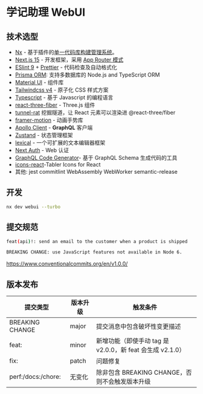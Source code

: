 # 学记助理 WebUI

## 技术选型

- [Nx](https://github.com/nrwl/nx) - 基于插件的[单一代码库构建管理系统](./docs/nx.md)。
- [Next.js 15](https://nextjs.org/) - 开发框架，采用 [App Router 模式](./docs/nextjs.md)
- [ESlint 9](https://eslint.org/) + [Prettier](https://prettier.io/) - 代码检查及自动格式化
- [Prisma ORM](https://www.prisma.io/): 支持多数据库的 Node.js and TypeScript ORM
- [Material UI](https://github.com/mui/material-ui) - 组件库
- [Tailwindcss v4](https://github.com/tailwindlabs/tailwindcss) - 原子化 CSS 样式方案
- [Typescript](https://github.com/Microsoft/TypeScript) - 基于 Javascript 的编程语言
- [react-three-fiber](https://github.com/pmndrs/react-three-fiber) - Three.js 组件
- [tunnel-rat](https://github.com/pmndrs/tunnel-rat) 挖掘隧道，让 React 元素可以渲染进 @react-three/fiber
- [framer-motion](https://github.com/framer/motion) - 动画手势库
- [Apollo Client](https://github.com/apollographql/apollo-client) - **GraphQL** 客户端
- [Zustand](https://zustand.docs.pmnd.rs) - 状态管理框架
- [lexical](https://lexical.dev/) - 一个可扩展的文本编辑器框架
- [Next Auth](https://github.com/nextauthjs/next-auth) - Web 认证
- [GraphQL Code Generator](https://the-guild.dev/graphql/codegen)- 基于 GraphQL Schema 生成代码的工具
- [icons-react](https://github.com/tabler/tabler-icons/tree/main/packages/icons-react)-Tabler Icons for React
- 其他: jest commitlint WebAssembly WebWorker semantic-release

## 开发

```sh
nx dev webui --turbo
```

## 提交规范

```sh
feat(api)!: send an email to the customer when a product is shipped

BREAKING CHANGE: use JavaScript features not available in Node 6.
```

<https://www.conventionalcommits.org/en/v1.0.0/>

## 版本发布

| 提交类型           | 版本升级 | 触发条件                                                  |
| ------------------ | -------- | --------------------------------------------------------- |
| BREAKING CHANGE    | major    | 提交消息中包含破坏性变更描述                              |
| feat:              | minor    | 新增功能（即使手动 tag 是 v2.0.0，新 feat 会生成 v2.1.0） |
| fix:               | patch    | 问题修复                                                  |
| perf:/docs:/chore: | 无变化   | 除非包含 BREAKING CHANGE，否则不会触发版本升级            |
